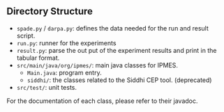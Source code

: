 ## Directory Structure

- `spade.py` / `darpa.py`: defines the data needed for the run and result script.
- `run.py`: runner for the experiments
- `result.py`: parse the out put of the experiment results and print in the tabular format.
- `src/main/java/org/ipmes/`: main java classes for IPMES.
    - `Main.java`: program entry.
    - `siddhi/`: the classes related to the Siddhi CEP tool. (deprecated)
- `src/test/`: unit tests.

For the documentation of each class, please refer to their javadoc.
